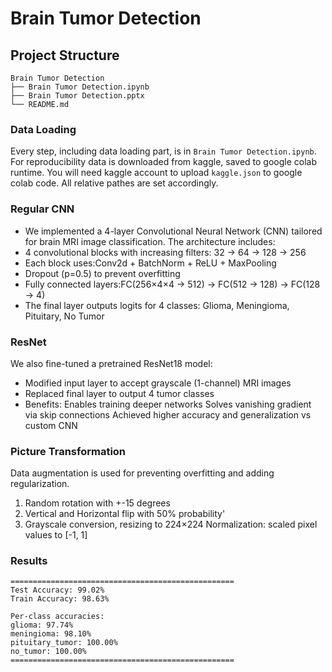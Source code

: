 # Brain Tumor Detection

## Project Structure
```
Brain Tumor Detection
├── Brain Tumor Detection.ipynb
├── Brain Tumor Detection.pptx
└── README.md
```

### Data Loading
Every step, including data loading part, is in ` Brain Tumor Detection.ipynb `. For reproducibility data is downloaded from kaggle, saved to google colab runtime. You will need kaggle account to upload ` kaggle.json ` to google colab code. All relative pathes are set accordingly.

### Regular CNN
- We implemented a 4-layer Convolutional Neural Network (CNN) tailored for brain MRI image classification. The architecture includes:
- 4 convolutional blocks with increasing filters: 32 → 64 → 128 → 256
- Each block uses:Conv2d + BatchNorm + ReLU + MaxPooling
- Dropout (p=0.5) to prevent overfitting
- Fully connected layers:FC(256×4×4 → 512) → FC(512 → 128) → FC(128 → 4)
- The final layer outputs logits for 4 classes: Glioma, Meningioma, Pituitary, No Tumor

### ResNet
We also fine-tuned a pretrained ResNet18 model:
- Modified input layer to accept grayscale (1-channel) MRI images
- Replaced final layer to output 4 tumor classes
- Benefits:
Enables training deeper networks
Solves vanishing gradient via skip connections
Achieved higher accuracy and generalization vs custom CNN


### Picture Transformation
Data augmentation is used for preventing overfitting and adding regularization. 
1. Random rotation with +-15 degrees
2. Vertical and Horizontal flip with 50% probability'
3. Grayscale conversion, resizing to 224×224
Normalization: scaled pixel values to [-1, 1]
   

### Results

```
==================================================
Test Accuracy: 99.02%
Train Accuracy: 98.63%

Per-class accuracies: 
glioma: 97.74% 
meningioma: 98.10% 
pituitary_tumor: 100.00%
no_tumor: 100.00%
==================================================
```
